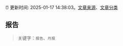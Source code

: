 :alarm_clock: 更新时间: 2025-01-17 14:38:03。[文章来源](/README.md)、[文章分类](/TAGS.md)

## 报告


> 关键字：`报告`、`月报`



